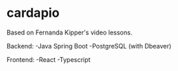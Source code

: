 # cardapio
Based on Fernanda Kipper's video lessons.

Backend:
-Java Spring Boot
-PostgreSQL (with Dbeaver)


Frontend:
-React
-Typescript
